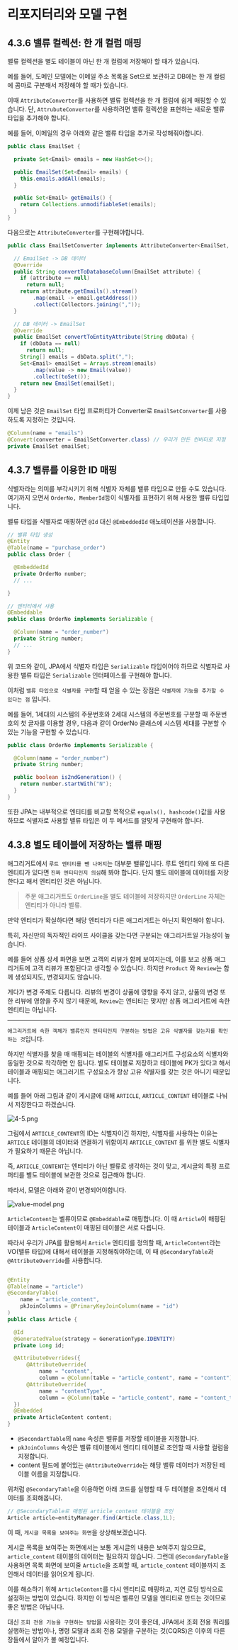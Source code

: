 # 리포지터리와 모델 구현

## 4.3.6 밸류 컬렉션: 한 개 컬럼 매핑

밸류 컬렉션을 별도 테이블이 아닌 한 개 컬럼에 저장해야 할 때가 있습니다.

예를 들어, 도메인 모델에는 이메일 주소 목록을 Set으로 보관하고 DB에는 한 개 컬럼에 콤마로 구분해서 저장해야 할 때가 있습니다.

이때 `AttributeConverter`를 사용하면 밸류 컬렉션을 한 개 컬럼에 쉽게 매핑할 수 있습니다. 단, `AttrubuteConverter`를 사용하려면 밸류 컬렉션을
표현하는 새로운 밸류 타입을 추가해야 합니다.

예를 들어, 이메일의 경우 아래와 같은 밸류 타입을 추가로 작성해줘야합니다.

```java
public class EmailSet {

  private Set<Email> emails = new HashSet<>();

  public EmailSet(Set<Email> emails) {
    this.emails.addAll(emails);
  }

  public Set<Email> getEmails() {
    return Collections.unmodifiableSet(emails);
  }
}
```

다음으로는 `AttributeConverter`를 구현해야합니다.

```java
public class EmailSetConverter implements AttributeConverter<EmailSet, String> {

  // EmailSet -> DB 데이터
  @Override
  public String convertToDatabaseColumn(EmailSet attribute) {
    if (attribute == null)
      return null;
    return attribute.getEmails().stream()
        .map(email -> email.getAddress())
        .collect(Collectors.joining(","));
  }

  // DB 데이터 -> EmailSet
  @Override
  public EmailSet convertToEntityAttribute(String dbData) {
    if (dbData == null)
      return null;
    String[] emails = dbData.split(",");
    Set<Email> emailSet = Arrays.stream(emails)
        .map(value -> new Email(value))
        .collect(toSet());
    return new EmailSet(emailSet);
  }
}
```

이제 남은 것은 `EmailSet` 타입 프로퍼티가 Converter로 `EmailSetConverter`를 사용하도록 지정하는 것입니다.

```java
@Column(name = "emails")
@Convert(converter = EmailSetConverter.class) // 우리가 만든 컨버터로 지정
private EmailSet emailSet;
```

## 4.3.7 밸류를 이용한 ID 매핑

식별자라는 의미를 부각시키기 위해 식별자 자체를 밸류 타입으로 만들 수도 있습니다. 여기까지 오면서 `OrderNo, MemberId`등이 식별자를 표현하기 위해 사용한 밸류
타입입니다.

밸류 타입을 식별자로 매핑하면 `@Id` 대신 `@EmbeddedId` 애노테이션을 사용합니다.

```java
// 밸류 타입 생성
@Entity
@Table(name = "purchase_order")
public class Order {

  @EmbeddedId
  private OrderNo number;
  // ...

}

// 엔티티에서 사용
@Embeddable
public class OrderNo implements Serializable {

  @Column(name = "order_number")
  private String number;
  // ...
}
```

위 코드와 같이, JPA에서 식별자 타입은 `Serializable` 타입이어야 하므로 식별자로 사용한 밸류 타입은 `Serializable` 인터페이스를 구현해야 합니다.

이처럼 `밸류 타입으로 식별자를 구현`할 때 얻을 수 있는 장점은 `식별자에 기능을 추가할 수 있다는 점` 입니다.

예를 들어, 1세대의 시스템의 주문번호와 2세대 시스템의 주문번호를 구분할 때 주문번호의 첫 글자를 이용할 경우, 다음과 같이 OrderNo 클래스에 시스템 세대를 구분할 수 있는
기능을 구현할 수 있습니다.

```java
public class OrderNo implements Serializable {

  @Column(name = "order_number")
  private String number;

  public boolean is2ndGeneration() {
    return number.startWith("N");
  }
}
```

또한 JPA는 내부적으로 엔티티를 비교할 목적으로 `equals(), hashcode()`값을 사용하므로 식별자로 사용할 밸류 타입은 이 두 메서드를 알맞게 구현해야 합니다.

## 4.3.8 별도 테이블에 저장하는 밸류 매핑

애그리거트에서 `루트 엔티티를 뺀 나머지`는 대부분 밸류입니다. 루트 엔티티 외에 또 다른 엔티티가 있다면 `진짜 엔티티인지 의심`해 봐야 합니다.
단지 별도 테이블에 데이터를 저장한다고 해서 엔티티인 것은 아닙니다.
> 주문 애그리거트도 `OrderLine`을 별도 테이블에 저장하지만 `OrderLine` 자체는 엔티티가 아니라 벨류.

만약 엔티티가 확실하다면 해당 엔티티가 다른 애그리거트는 아닌지 확인해야 합니다.

특히, 자신만의 독자적인 라이프 사이클을 갖는다면 구분되는 애그리거트일 가능성이 높습니다.

예를 들어 상품 상세 화면을 보면 고객의 리뷰가 함께 보여지는데, 이를 보고 상품 애그리거트에 고객 리뷰가 포함된다고 생각할 수 있습니다. 하지만 `Product`
와 `Review`는 함께 생성되지도, 변경되지도 않습니다.

게다가 변경 주체도 다릅니다. 리뷰의 변경이 상품에 영향을 주지 않고, 상품의 변경 또한 리뷰에 영향을 주지 않기 때문에, `Review`는 엔티티는 맞지만 상품 애그리거트에 속한
엔티티는 아닙니다.

---
`애그리거트에 속한 객체가 밸류인지 엔티티인지 구분하는 방법은 고유 식별자를 갖는지를 확인하는 것`입니다.

하지만 식별자를 찾을 때 매핑되는 테이블의 식별자를 애그리거트 구성요소의 식별자와 동일한 것으로 착각하면 안 됩니다. 별도 테이블로 저장하고 테이블에 PK가 있다고 해서 테이블과
매핑되는 애그러기트 구성요소가 항상 고유 식별자를 갖는 것은 아니기 때문입니다.

예를 들어 아래 그림과 같이 게시글에 대해 `ARTICLE`, `ARTICLE_CONTENT` 테이블로 나눠서 저장한다고 하겠습니다.

![4-5.png](image%2F4-5.png)

그림에서 `ARTICLE_CONTENT`의 ID는 식별자이긴 하지만, 식별자를 사용하는 이유는 `ARTICLE` 테이블의 데이터와 연결하기 위함이지 `ARTICLE_CONTENT`
를 위한 별도 식별자가 필요하기 때문은 아닙니다.

즉, `ARTICLE_CONTENT`는 엔티티가 아닌 벨류로 생각하는 것이 맞고, 게시글의 특정 프로퍼티를 별도 테이블에 보관한 것으로 접근해야 합니다.

따라서, 모델은 아래와 같이 변경되어야합니다.

![value-model.png](image%2Fvalue-model.png)

`ArticleContent`는 벨류이므로 `@Embeddable`로 매핑합니다. 이 때 `Article`이 매핑된 테이블과 `ArticleContent`이 매핑된 테이블은 서로 다릅니다.

따라서 우리가 JPA를 활용해서 `Article` 엔티티를 정의할 때, `ArticleContent`라는 VO(밸류 타입)에 대해서 테이블을 지정해줘야하는데, 이 때 `@SecondaryTable`과 `@AttributeOverride`를 사용합니다.

```java

@Entity
@Table(name = "article")
@SecondaryTable(
    name = "article_content",
    pkJoinColumns = @PrimaryKeyJoinColumn(name = "id")
)
public class Article {

  @Id
  @GeneratedValue(strategy = GenerationType.IDENTITY)
  private Long id;

  @AttributeOverrides({
      @AttributeOverride(
          name = "content",
          column = @Column(table = "article_content", name = "content")),
      @AttributeOverride(
          name = "contentType",
          column = @Column(table = "article_content", name = "content_type")),
  })
  @Embedded
  private ArticleContent content;
}
```

- `@SecondartTable`의 `name` 속성은 벨류를 저장할 테이블을 지정합니다.
- `pkJoinColumns` 속성은 벨류 테이블에서 엔티티 테이블로 조인할 때 사용할 컬럼을 지정합니다.
- content 필드에 붙어있는 `@AttributeOverride`는 해당 밸류 데이터가 저장된 테이블 이름을 지정합니다.

위처럼 `@SecondaryTable`을 이용하면 아래 코드를 실행할 때 두 테이블을 조인해서 데이터를 조회해옵니다.

```java
// @SecondaryTable로 매핑된 article_content 테이블을 조인
Article article=entityManager.find(Article.class,1L);
```

이 때, `게시글 목록을 보여주는 화면`을 상상해보겠습니다.

게시글 목록을 보여주는 화면에서는 보통 게시글의 내용은 보여주지 않으므로, `article_content` 테이블의 데이터는 필요하지 않습니다. 그런데 `@SecondaryTable`을 사용하면 목록 화면에
보여줄 `Article`을 조회할 때, `article_content` 테이블까지 조인해서 데이터를 읽어오게 됩니다.

이를 해소하기 위해 `ArticleContent`를 다시 엔티티로 매핑하고, 지연 로딩 방식으로 설정하는 방법이 있습니다. 하지만 이 방식은 벨류인 모델을 엔티티로 만드는 것이므로 좋은 방법은 아닙니다.

대신 `조회 전용 기능을 구현하는 방법`을 사용하는 것이 좋은데, JPA에서 조회 전용 쿼리를 실행하는 방법이나, 명령 모델과 조회 전용 모델을 구분하는 것(CQRS)은 이후의 다른 장들에서 알아가 볼 예정입니다.